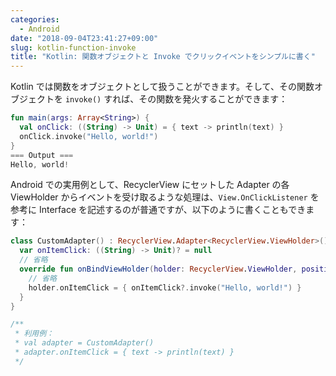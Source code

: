 ```yaml
---
categories:
  - Android
date: "2018-09-04T23:41:27+09:00"
slug: kotlin-function-invoke
title: "Kotlin: 関数オブジェクトと Invoke でクリックイベントをシンプルに書く"
---
```


Kotlin では関数をオブジェクトとして扱うことができます。そして、その関数オブジェクトを `invoke()` すれば、その関数を発火することができます：

```kotlin
fun main(args: Array<String>) {
  val onClick: ((String) -> Unit) = { text -> println(text) }
  onClick.invoke("Hello, world!")
}
=== Output ===
Hello, world!
```

Android での実用例として、RecyclerView にセットした Adapter の各 ViewHolder からイベントを受け取るような処理は、`View.OnClickListener` を参考に Interface を記述するのが普通ですが、以下のように書くこともできます：

```kotlin
class CustomAdapter() : RecyclerView.Adapter<RecyclerView.ViewHolder>() {
  var onItemClick: ((String) -> Unit)? = null
  // 省略
  override fun onBindViewHolder(holder: RecyclerView.ViewHolder, position: Int) {
    // 省略
    holder.onItemClick = { onItemClick?.invoke("Hello, world!") }
  }
}

/**
 * 利用例：
 * val adapter = CustomAdapter()
 * adapter.onItemClick = { text -> println(text) }
 */
```
